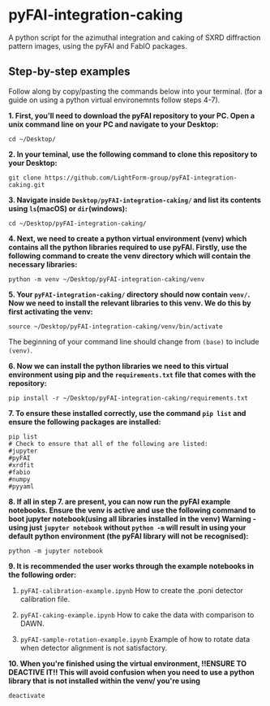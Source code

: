 # pyFAI-integration-caking
A python script for the azimuthal integration and caking of SXRD diffraction pattern images, using the pyFAI and FabIO packages.

## Step-by-step examples
Follow along by copy/pasting the commands below into your terminal. (for a guide on using a python virtual environemnts follow steps 4-7).

**1. First, you'll need to download the pyFAI repository to your PC. Open a unix command line on your PC and navigate to your Desktop:**
```unix
cd ~/Desktop/
```
**2. In your teminal, use the following command to clone this repository to your Desktop:**
```unix
git clone https://github.com/LightForm-group/pyFAI-integration-caking.git
```
**3. Navigate inside `Desktop/pyFAI-integration-caking/` and list its contents using `ls`(macOS) or `dir`(windows):**
```unix
cd ~/Desktop/pyFAI-integration-caking/
```
**4. Next, we need to create a python virtual environment (venv) which contains all the python libraries required to use pyFAI.
Firstly, use the following command to create the venv directory which will contain the necessary libraries:**
```unix
python -m venv ~/Desktop/pyFAI-integration-caking/venv
```
**5. Your `pyFAI-integration-caking/` directory should now contain `venv/`. Now we need to install the relevant libraries to this venv.
We do this by first activating the venv:**
```unix
source ~/Desktop/pyFAI-integration-caking/venv/bin/activate
```
The beginning of your command line should change from `(base)` to include `(venv)`.

**6. Now we can install the python libraries we need to this virtual environment using pip and the `requirements.txt` file that comes with the repository:**
```unix
pip install -r ~/Desktop/pyFAI-integration-caking/requirements.txt
```
**7. To ensure these installed correctly, use the command `pip list` and ensure the following packages are installed:**
```unix
pip list
# Check to ensure that all of the following are listed:
#jupyter
#pyFAI
#xrdfit
#fabio
#numpy
#pyyaml
```
**8. If all in step 7. are present, you can now run the pyFAI example notebooks.
Ensure the venv is active and use the following command to boot jupyter notebook(using all libraries installed in the venv)
Warning - using just `jupyter notebook` without `python -m` will result in using your default python environment (the pyFAI library will not be recognised):**
```unix
python -m jupyter notebook
```
**9. It is recommended the user works through the example notebooks in the following order:**
    
1. `pyFAI-calibration-example.ipynb` How to create the .poni detector calibration file.

2. `pyFAI-caking-example.ipynb` How to cake the data with comparison to DAWN.
    
3. `pyFAI-sample-rotation-example.ipynb` Example of how to rotate data when detector alignment is not satisfactory.

**10. When you're finished using the virtual environment, !!ENSURE TO DEACTIVE IT!!
This will avoid confusion when you need to use a python library that is not installed within the venv/ you're using**
```unix
deactivate
```
